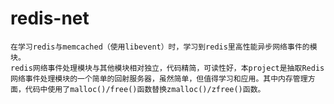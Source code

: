 # redis-net
    在学习redis与memcached（使用libevent）时，学习到redis里高性能异步网络事件的模块。
    redis网络事件处理模块与其他模块相对独立，代码精简，可读性好，本project是抽取Redis网络事件处理模块的一个简单的回射服务器，虽然简单，但值得学习和应用。其中内存管理方面，代码中使用了malloc()/free()函数替换zmalloc()/zfree()函数。
